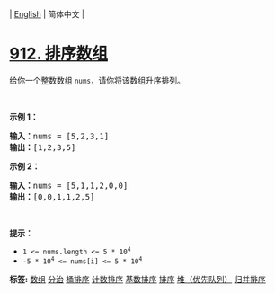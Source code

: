| [English](README_EN.md) | 简体中文 |

# [912. 排序数组](https://leetcode.cn/problems/sort-an-array)
<p>给你一个整数数组&nbsp;<code>nums</code>，请你将该数组升序排列。</p>

<p>&nbsp;</p>

<ol>
</ol>

<p><strong>示例 1：</strong></p>

<pre>
<strong>输入：</strong>nums = [5,2,3,1]
<strong>输出：</strong>[1,2,3,5]
</pre>

<p><strong>示例 2：</strong></p>

<pre>
<strong>输入：</strong>nums = [5,1,1,2,0,0]
<strong>输出：</strong>[0,0,1,1,2,5]
</pre>

<p>&nbsp;</p>

<p><strong>提示：</strong></p>

<ul>
	<li><code>1 &lt;= nums.length &lt;= 5 * 10<sup>4</sup></code></li>
	<li><code>-5 * 10<sup>4</sup> &lt;= nums[i] &lt;= 5 * 10<sup>4</sup></code></li>
</ul>

**标签:**  [数组](https://leetcode.cn/tag/array) [分治](https://leetcode.cn/tag/divide-and-conquer) [桶排序](https://leetcode.cn/tag/bucket-sort) [计数排序](https://leetcode.cn/tag/counting-sort) [基数排序](https://leetcode.cn/tag/radix-sort) [排序](https://leetcode.cn/tag/sorting) [堆（优先队列）](https://leetcode.cn/tag/heap-priority-queue) [归并排序](https://leetcode.cn/tag/merge-sort) 